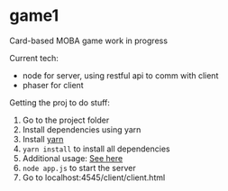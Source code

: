 # game1
Card-based MOBA game
work in progress

Current tech:
- node for server, using restful api to comm with client
- phaser for client

Getting the proj to do stuff:
1. Go to the project folder
2. Install dependencies using yarn
  1. Install [yarn](https://yarnpkg.com/en/docs/install)
  2. ```yarn install``` to install all dependencies
  3. Additional usage: [See here](https://yarnpkg.com/en/docs/usage)
3. ```node app.js``` to start the server
4. Go to localhost:4545/client/client.html
